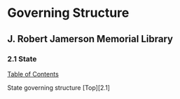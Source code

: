 [0]: README.md

# Governing Structure
## J. Robert Jamerson Memorial Library
### 2.1 State
[Table of Contents][0]

State governing structure
[Top][2.1]